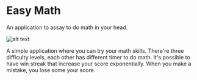 # Easy Math

An application to assay to do math in your head.

![alt text](https://pp.userapi.com/c848620/v848620775/18fdb2/o2tE5vIzS7w.jpg)

A simple application where you can try your math skills. There're three difficulty levels, each other has different timer to do math.
It's possible to have win streak that increase your score exponentially. When you make a mistake, you lose some your score.
